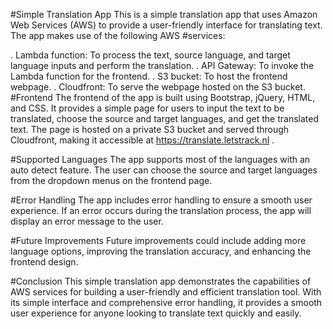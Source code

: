 #Simple Translation App
This is a simple translation app that uses Amazon Web Services (AWS) to provide a user-friendly interface for translating text. The app makes use of the following AWS #services:

. Lambda function: To process the text, source language, and target language inputs and perform the translation.
. API Gateway: To invoke the Lambda function for the frontend.
. S3 bucket: To host the frontend webpage.
. Cloudfront: To serve the webpage hosted on the S3 bucket.
#Frontend
The frontend of the app is built using Bootstrap, jQuery, HTML, and CSS. It provides a simple page for users to input the text to be translated, choose the source and    target languages, and get the translated text. The page is hosted on a private S3 bucket and served through Cloudfront, making it accessible at https://translate.letstrack.nl .

#Supported Languages
The app supports most of the languages with an auto detect feature. The user can choose the source and target languages from the dropdown menus on the frontend page.

#Error Handling
The app includes error handling to ensure a smooth user experience. If an error occurs during the translation process, the app will display an error message to the user.

#Future Improvements
Future improvements could include adding more language options, improving the translation accuracy, and enhancing the frontend design.

#Conclusion
This simple translation app demonstrates the capabilities of AWS services for building a user-friendly and efficient translation tool. With its simple interface and comprehensive error handling, it provides a smooth user experience for anyone looking to translate text quickly and easily.



